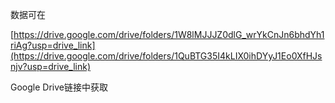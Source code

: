 数据可在

[https://drive.google.com/drive/folders/1W8lMJJJZ0dlG_wrYkCnJn6bhdYh1riAg?usp=drive_link](https://drive.google.com/drive/folders/1QuBTG35I4kLIX0ihDYyJ1Eo0XfHJsnjv?usp=drive_link)



Google Drive链接中获取
